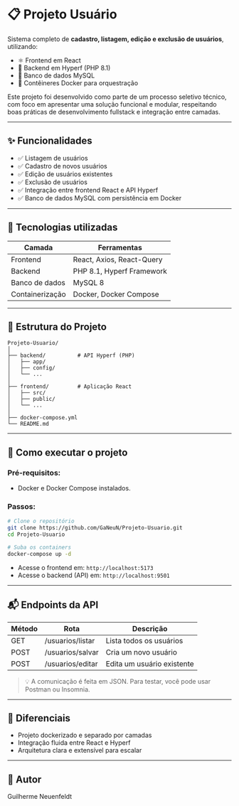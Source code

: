 # 📋 Projeto Usuário

Sistema completo de **cadastro, listagem, edição e exclusão de usuários**, utilizando:
- ⚛️ Frontend em React
- 🐘 Backend em Hyperf (PHP 8.1)
- 🐬 Banco de dados MySQL
- 🐳 Contêineres Docker para orquestração

Este projeto foi desenvolvido como parte de um processo seletivo técnico, com foco em apresentar uma solução funcional e modular, respeitando boas práticas de desenvolvimento fullstack e integração entre camadas.

---

## ✨ Funcionalidades

- ✅ Listagem de usuários
- ✅ Cadastro de novos usuários
- ✅ Edição de usuários existentes
- ✅ Exclusão de usuários
- ✅ Integração entre frontend React e API Hyperf
- ✅ Banco de dados MySQL com persistência em Docker

---

## 🧠 Tecnologias utilizadas

| Camada | Ferramentas |
|--------|-------------|
| Frontend | React, Axios, React-Query |
| Backend | PHP 8.1, Hyperf Framework |
| Banco de dados | MySQL 8 |
| Containerização | Docker, Docker Compose |

---

## 📂 Estrutura do Projeto

```
Projeto-Usuario/
│
├── backend/          # API Hyperf (PHP)
│   ├── app/
│   ├── config/
│   └── ...
│
├── frontend/         # Aplicação React
│   ├── src/
│   ├── public/
│   └── ...
│
├── docker-compose.yml
└── README.md
```

---

## 🚀 Como executar o projeto

### Pré-requisitos:
- Docker e Docker Compose instalados.

### Passos:

```bash
# Clone o repositório
git clone https://github.com/GaNeuN/Projeto-Usuario.git
cd Projeto-Usuario

# Suba os containers
docker-compose up -d
```

- Acesse o frontend em: `http://localhost:5173`
- Acesse o backend (API) em: `http://localhost:9501`

---

## 📬 Endpoints da API

| Método | Rota               | Descrição                 |
|--------|--------------------|---------------------------|
| GET    | /usuarios/listar   | Lista todos os usuários   |
| POST   | /usuarios/salvar   | Cria um novo usuário      |
| POST    | /usuarios/editar   | Edita um usuário existente|

> 💡 A comunicação é feita em JSON. Para testar, você pode usar Postman ou Insomnia.

---

## 🧠 Diferenciais

- Projeto dockerizado e separado por camadas
- Integração fluida entre React e Hyperf
- Arquitetura clara e extensível para escalar

---

## 👤 Autor

Guilherme Neuenfeldt  
